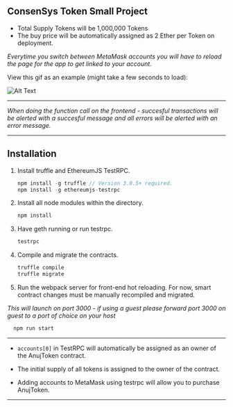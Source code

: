 ## ConsenSys Token Small Project

- Total Supply Tokens will be 1,000,000 Tokens
- The buy price will be automatically assigned as 2 Ether per Token on deployment. 


*Everytime you switch between MetaMask accounts you will have to reload the page for the app to get linked to your account.*    

  
View this gif as an example (might take a few seconds to load):  


![Alt Text](./views.gif)

----

*When doing the function call on the frontend - succesful transactions will be alerted with a succesful message and all errors will be alerted with an error message.*  

----
## Installation

1. Install truffle and EthereumJS TestRPC.
    ```javascript
    npm install -g truffle // Version 3.0.5+ required.
    npm install -g ethereumjs-testrpc
    ```


2. Install all node modules within the directory.
    ```javascript
    npm install 
    ```


3. Have geth running or run testrpc.
    ```javascript
    testrpc 
    ```


4. Compile and migrate the contracts.
    ```javascript
    truffle compile
    truffle migrate
    ```


5. Run the webpack server for front-end hot reloading. For now, smart contract changes must be manually recompiled and migrated.  

*This will launch on port 3000 - if using a guest please forward port 3000 on guest to a port of choice on your host*  

  ```javascript
    npm run start
```

----

- `accounts[0]` in TestRPC will automatically be assigned as an owner of the AnujToken contract. 


- The initial supply of all tokens is assigned to the owner of the contract. 
    

- Adding accounts to MetaMask using testrpc will allow you to purchase AnujToken. 


____


